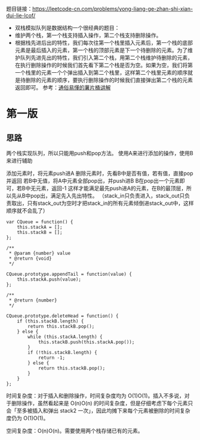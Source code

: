 题目链接：https://leetcode-cn.com/problems/yong-liang-ge-zhan-shi-xian-dui-lie-lcof/
- 双栈模拟队列是数据结构一个很经典的题目：
- 维护两个栈，第一个栈支持插入操作，第二个栈支持删除操作。
- 根据栈先进后出的特性，我们每次往第一个栈里插入元素后，第一个栈的底部元素是最后插入的元素，第一个栈的顶部元素是下一个待删除的元素。为了维护队列先进先出的特性，我们引入第二个栈，用第二个栈维护待删除的元素，在执行删除操作的时候我们首先看下第二个栈是否为空。如果为空，我们将第一个栈里的元素一个个弹出插入到第二个栈里，这样第二个栈里元素的顺序就是待删除的元素的顺序，要执行删除操作的时候我们直接弹出第二个栈的元素返回即可。
参考：[通俗易懂的薯片桶讲解](https://leetcode-cn.com/problems/yong-liang-ge-zhan-shi-xian-dui-lie-lcof/solution/ci-shi-ni-xu-yao-liang-ge-shu-pian-tong-z0jxf/)
# 第一版
## 思路
两个栈实现队列，所以只能用push和pop方法。
使用A来进行添加的操作，使用B来进行辅助

添加元素时，将元素push进A
删除元素时，先看B中是否有值，若有值，直接pop并返回
若B中无值，将A中元素全部pop出，并push进B
B在pop出一个元素即可，若B中无元素，返回-1
这样才能满足最先push进A的元素，在B的最顶层，所以先从B中pop出，满足先入先出特性。
（stack_in只负责进入，stack_out只负责取出，只有stack_out为空时才把stack_in的所有元素倾倒进stack_out中，这样顺序就不会乱了）
```
var CQueue = function() {
    this.stackA = [];
    this.stackB = [];
};

/**
 * @param {number} value
 * @return {void}
 */

CQueue.prototype.appendTail = function(value) {
    this.stackA.push(value);
};

/**
 * @return {number}
 */

CQueue.prototype.deleteHead = function() {
    if (this.stackB.length) {
        return this.stackB.pop();
    } else {
        while (this.stackA.length) {
            this.stackB.push(this.stackA.pop());
        }
        if (!this.stackB.length) {
            return -1;
        } else {
            return this.stackB.pop();
        }
    }
};
```
时间复杂度：对于插入和删除操作，时间复杂度均为 O(1)O(1)。插入不多说，对于删除操作，虽然看起来是 O(n)O(n) 的时间复杂度，但是仔细考虑下每个元素只会「至多被插入和弹出 stack2 一次」，因此均摊下来每个元素被删除的时间复杂度仍为 O(1)O(1)。

空间复杂度：O(n)O(n)。需要使用两个栈存储已有的元素。
